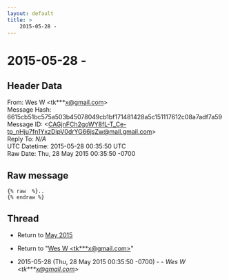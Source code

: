 ```yaml
---
layout: default
title: >
    2015-05-28 - 
---
```


# 2015-05-28 - 

## Header Data

From: Wes W \<tk***x@gmail.com\><br>
Message Hash: 6615cb51bc575a503b45078049cb1bf171481428a5c151117612c08a7adf7a59<br>
Message ID: \<CAGjnFCh2goWY8fL-T_Ce-tp_nHju7fn1YxzDipV0drYG66jsZw@mail.gmail.com\><br>
Reply To: _N/A_<br>
UTC Datetime: 2015-05-28 00:35:50 UTC<br>
Raw Date: Thu, 28 May 2015 00:35:50 -0700<br>

## Raw message

```
{% raw  %}..
{% endraw %}
```

## Thread

+ Return to [May 2015](/archive/2015/05)

+ Return to "[Wes W <tk***x<span>@</span>gmail.com>](/authors/tk___x_at_gmail_com)"

+ 2015-05-28 (Thu, 28 May 2015 00:35:50 -0700) -  - _Wes W \<tk***x@gmail.com\>_

